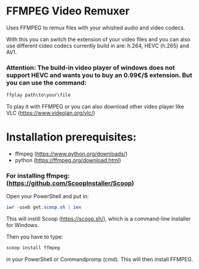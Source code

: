 # FFMPEG Video Remuxer
Uses FFMPEG to remux files with your whished audio and video codecs.

With this you can switch the extension of your video files and you can also use different cideo codecs currently build in are: h.264, HEVC (h.265) and AV1. 

### Attention: The build-in video player of windows does not support HEVC and wants you to buy an 0.99€/$ extension. But you can use the command:
```powershell
ffplay path\to\your\file
```
To play it with FFMPEG or you can also download other video player like VLC (https://www.videolan.org/vlc/)

# Installation prerequisites:
- ffmpeg (https://www.python.org/downloads/)
- python (https://ffmpeg.org/download.html)

### For installing ffmpeg: (https://github.com/ScoopInstaller/Scoop)
Open your PowerShell and put in:
```powershell
iwr -useb get.scoop.sh | iex
```
This will instill Scoop (https://scoop.sh/), which is a command-line installer for Windows.

Then you have to type:
```powershell
scoop install ffmpeg
```
in your PowerShell or Commandpromp (cmd). This will then install FFMPEG.

